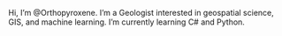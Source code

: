 Hi, I’m @Orthopyroxene.
I’m a Geologist interested in geospatial science, GIS, and machine learning.
I’m currently learning C# and Python.


<!---
Orthopyroxene/Orthopyroxene is a ✨ special ✨ repository because its `README.md` (this file) appears on your GitHub profile.
You can click the Preview link to take a look at your changes.
--->
